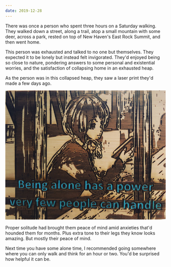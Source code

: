 ```yaml
---
date: 2019-12-28
---
```


There was once a person who spent three hours on a Saturday walking. They walked down a street, along a trail, atop a small mountain with some deer, across a park, rested on top of New Haven's East Rock Summit, and then went home.

This person was exhausted and talked to no one but themselves. They expected it to be lonely but instead felt invigorated. They'd enjoyed being so close to nature, pondering answers to some personal and existential worries, and the satisfaction of collapsing home in an exhausted heap.

As the person was in this collapsed heap, they saw a laser print they'd made a few days ago.

<img class="block mx-auto width-75" src="/assets/images/notes/woodcut_power_alone.jpg" alt="">

Proper solitude had brought them peace of mind amid anxieties that'd hounded them for months. Plus extra tone to their legs they know looks amazing. But mostly their peace of mind.

Next time you have some alone time, I recommended going somewhere where you can only walk and think for an hour or two. You'd be surprised how helpful it can be.
